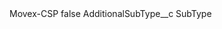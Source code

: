 <?xml version="1.0" encoding="UTF-8"?>
<CustomMetadata xmlns="http://soap.sforce.com/2006/04/metadata" xmlns:xsi="http://www.w3.org/2001/XMLSchema-instance" xmlns:xsd="http://www.w3.org/2001/XMLSchema">
    <label>Movex-CSP</label>
    <protected>false</protected>
    <values>
        <field>AdditionalSubType__c</field>
        <value xsi:type="xsd:string">SubType</value>
    </values>
</CustomMetadata>
